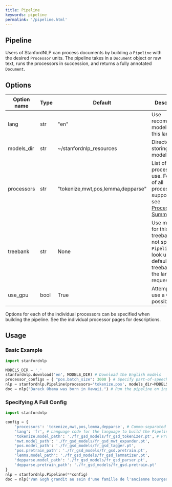 ```yaml
---
title: Pipeline
keywords: pipeline
permalink: '/pipeline.html'
---
```


## Pipeline

Users of StanfordNLP can process documents by building a `Pipeline` with the desired `Processor` units.  The pipeline takes in a `Document`
object or raw text, runs the processors in succession, and returns a fully annotated `Document`.

## Options

| Option name | Type | Default | Description |
| --- | --- | --- | --- |
| lang | str | "en" | Use recommended models for this language. |
| models_dir | str | ~/stanfordnlp_resources | Directory for storing the models. |
| processors | str | "tokenize,mwt,pos,lemma,depparse" | List of processors to use. For a list of all processors supported, see [Processors Summary](/processors.html). |
| treebank | str | None | Use models for this treebank. If not specified, `Pipeline` will look up the default treebank for the language requested. |
| use_gpu | bool | True | Attempt to use a GPU if possible. |

Options for each of the individual processors can be specified when building the pipeline.  See the individual processor pages for descriptions.

## Usage

### Basic Example

```python
import stanfordnlp

MODELS_DIR = '.'
stanfordnlp.download('en', MODELS_DIR) # Download the English models
processor_configs = { "pos.batch_size": 3000 } # Specify part-of-speech processor's batch size. Note we can't pass this in as a "normal" Python keyword argument because of the presence of the dot
nlp = stanfordnlp.Pipeline(processors='tokenize,pos', models_dir=MODELS_DIR, treebank='en_ewt', use_gpu=True, **processor_configs) # Build the pipeline
doc = nlp("Barack Obama was born in Hawaii.") # Run the pipeline on input text
```

### Specifying A Full Config 

```python
import stanfordnlp

config = {
	'processors': 'tokenize,mwt,pos,lemma,depparse', # Comma-separated list of processors to use
	'lang': 'fr', # Language code for the language to build the Pipeline in
	'tokenize.model_path': './fr_gsd_models/fr_gsd_tokenizer.pt', # Processor-specific arguments are set with keys "{processor_name}.{argument_name}"
	'mwt.model_path': './fr_gsd_models/fr_gsd_mwt_expander.pt',
	'pos.model_path': './fr_gsd_models/fr_gsd_tagger.pt',
	'pos.pretrain_path': './fr_gsd_models/fr_gsd.pretrain.pt',
	'lemma.model_path': './fr_gsd_models/fr_gsd_lemmatizer.pt',
	'depparse.model_path': './fr_gsd_models/fr_gsd_parser.pt',
	'depparse.pretrain_path': './fr_gsd_models/fr_gsd.pretrain.pt'
}
nlp = stanfordnlp.Pipeline(**config)
doc = nlp("Van Gogh grandit au sein d'une famille de l'ancienne bourgeoisie.")
```


